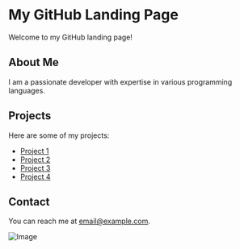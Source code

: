 
# My GitHub Landing Page

Welcome to my GitHub landing page!

## About Me

I am a passionate developer with expertise in various programming languages.

## Projects

Here are some of my projects:

- [Project 1](https://github.com/SebastianGasior/sebastiangasior.github.io)
- [Project 2](https://github.com/SebastianGasior/Data-Science)
- [Project 3](https://github.com/SebastianGasior/finalCapstone)
- [Project 4](https://github.com/SebastianGasior/byb_project)


## Contact

You can reach me at [email@example.com](mailto:email@example.com).

![Image](image.jpg)

